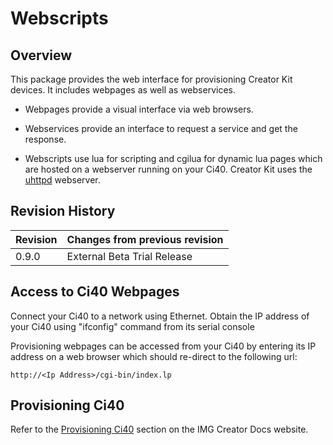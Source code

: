 # Webscripts

## Overview

This package provides the web interface for provisioning Creator Kit devices. It includes webpages as well as webservices.

 - Webpages provide a visual interface via web browsers.

 - Webservices provide an interface to request a service and get the response.

 - Webscripts use lua for scripting and cgilua for dynamic lua pages which are hosted on a webserver running on your Ci40.
Creator Kit uses the <a href="http://wiki.openwrt.org/doc/howto/http.uhttpd">uhttpd</a> webserver.

## Revision History
| Revision  | Changes from previous revision |
| :----     | :------------------------------|
| 0.9.0     | External Beta Trial Release    | 

## Access to Ci40 Webpages

Connect your Ci40 to a network using Ethernet. Obtain the IP address of your Ci40 using "ifconfig" command from its serial console

Provisioning webpages can be accessed from your Ci40 by entering its IP address on a web browser which should re-direct to the following url:

    http://<Ip Address>/cgi-bin/index.lp

## Provisioning Ci40

Refer to the [Provisioning Ci40](https://docs.imgcreator.io/creator/creatorKit/toolbox/#provisioning-ci40) section on the IMG Creator Docs website.
